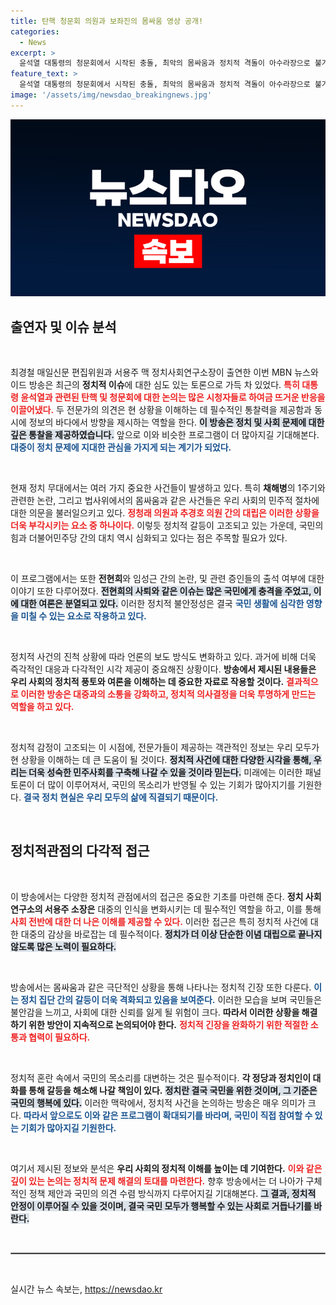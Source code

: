 ```yaml
---
title: 탄핵 청문회 의원과 보좌진의 몸싸움 영상 공개!
categories:
  - News
excerpt: >
  윤석열 대통령의 청문회에서 시작된 충돌, 최악의 몸싸움과 정치적 격돌이 아수라장으로 불거졌다! 각당의 분쟁 속에서 진실은 어디에? 최경철과 서용주의 날카로운 분석으로 상황의 이면을 파헤친다!
feature_text: >
  윤석열 대통령의 청문회에서 시작된 충돌, 최악의 몸싸움과 정치적 격돌이 아수라장으로 불거졌다! 각당의 분쟁 속에서 진실은 어디에? 최경철과 서용주의 날카로운 분석으로 상황의 이면을 파헤친다!
image: '/assets/img/newsdao_breakingnews.jpg'
---
```


<p><img src="/assets/img/newsdao_breakingnews.jpg" alt="koreaapp 속보" /></p>

<h2 data-ke-size="size26">출연자 및 이슈 분석</h2>

<p data-ke-size="size16">&nbsp;</p>

<p>최경철 매일신문 편집위원과 서용주 맥 정치사회연구소장이 출연한 이번 MBN 뉴스와이드 방송은 최근의 <b>정치적 이슈</b>에 대한 심도 있는 토론으로 가득 차 있었다. <b><span style="color: #ee2323;">특히 대통령 윤석열과 관련된 탄핵 및 청문회에 대한 논의는 많은 시청자들로 하여금 뜨거운 반응을 이끌어냈다.</span></b> 두 전문가의 의견은 현 상황을 이해하는 데 필수적인 통찰력을 제공함과 동시에 정보의 바다에서 방향을 제시하는 역할을 한다. <b><span style="background-color: #21538527;">이 방송은 정치 및 사회 문제에 대한 깊은 통찰을 제공하였습니다.</span></b> 앞으로 이와 비슷한 프로그램이 더 많아지길 기대해본다. <b><span style="color: #1a5490;">대중이 정치 문제에 지대한 관심을 가지게 되는 계기가 되었다.</span></b></p>

<p data-ke-size="size16">&nbsp;</p>

<p>현재 정치 무대에서는 여러 가지 중요한 사건들이 발생하고 있다. 특히 <b>채해병</b>의 1주기와 관련한 논란, 그리고 법사위에서의 몸싸움과 같은 사건들은 우리 사회의 민주적 절차에 대한 의문을 불러일으키고 있다. <b><span style="color: #ee2323;">정청래 의원과 추경호 의원 간의 대립은 이러한 상황을 더욱 부각시키는 요소 중 하나이다.</span></b> 이렇듯 정치적 갈등이 고조되고 있는 가운데, 국민의힘과 더불어민주당 간의 대치 역시 심화되고 있다는 점은 주목할 필요가 있다.</p>

<p data-ke-size="size16">&nbsp;</p>

<p>이 프로그램에서는 또한 <b>전현희</b>와 임성근 간의 논란, 및 관련 증인들의 출석 여부에 대한 이야기 또한 다루어졌다. <b><span style="background-color: #21538527;">전현희의 사퇴와 같은 이슈는 많은 국민에게 충격을 주었고, 이에 대한 여론은 분열되고 있다.</span></b> 이러한 정치적 불안정성은 결국 <b><span style="color: #1a5490;">국민 생활에 심각한 영향을 미칠 수 있는 요소로 작용하고 있다.</span></b></p>

<p data-ke-size="size16">&nbsp;</p>

<p>정치적 사건의 진척 상황에 따라 언론의 보도 방식도 변화하고 있다. 과거에 비해 더욱 즉각적인 대응과 다각적인 시각 제공이 중요해진 상황이다. <b>방송에서 제시된 내용들은 우리 사회의 정치적 풍토와 여론을 이해하는 데 중요한 자료로 작용할 것이다.</b> <b><span style="color: #ee2323;">결과적으로 이러한 방송은 대중과의 소통을 강화하고, 정치적 의사결정을 더욱 투명하게 만드는 역할을 하고 있다.</span></b></p>

<p data-ke-size="size16">&nbsp;</p>

<p>정치적 감정이 고조되는 이 시점에, 전문가들이 제공하는 객관적인 정보는 우리 모두가 현 상황을 이해하는 데 큰 도움이 될 것이다. <b><span style="background-color: #21538527;">정치적 사건에 대한 다양한 시각을 통해, 우리는 더욱 성숙한 민주사회를 구축해 나갈 수 있을 것이라 믿는다.</span></b> 미래에는 이러한 패널 토론이 더 많이 이루어져서, 국민의 목소리가 반영될 수 있는 기회가 많아지기를 기원한다. <b><span style="color: #1a5490;">결국 정치 현실은 우리 모두의 삶에 직결되기 때문이다.</span></b></p>

<p data-ke-size="size16">&nbsp;</p>

<h2 data-ke-size="size26">정치적관점의 다각적 접근</h2>

<p data-ke-size="size16">&nbsp;</p>

<p>이 방송에서는 다양한 정치적 관점에서의 접근은 중요한 기초를 마련해 준다. <b>정치 사회 연구소의 서용주 소장은</b> 대중의 인식을 변화시키는 데 필수적인 역할을 하고, 이를 통해 <b><span style="color: #ee2323;">사회 전반에 대한 더 나은 이해를 제공할 수 있다.</span></b> 이러한 접근은 특히 정치적 사건에 대한 대중의 감상을 바로잡는 데 필수적이다. <b><span style="background-color: #21538527;">정치가 더 이상 단순한 이념 대립으로 끝나지 않도록 많은 노력이 필요하다.</span></b></p>

<p data-ke-size="size16">&nbsp;</p>

<p>방송에서는 몸싸움과 같은 극단적인 상황을 통해 나타나는 정치적 긴장 또한 다룬다. <b><span style="color: #1a5490;">이는 정치 집단 간의 갈등이 더욱 격화되고 있음을 보여준다.</span></b> 이러한 모습을 보며 국민들은 불안감을 느끼고, 사회에 대한 신뢰를 잃게 될 위험이 크다. <b>따라서 이러한 상황을 해결하기 위한 방안이 지속적으로 논의되어야 한다.</b> <b><span style="color: #ee2323;">정치적 긴장을 완화하기 위한 적절한 소통과 협력이 필요하다.</span></b></p>

<p data-ke-size="size16">&nbsp;</p>

<p>정치적 혼란 속에서 국민의 목소리를 대변하는 것은 필수적이다. <b>각 정당과 정치인이 대화를 통해 갈등을 해소해 나갈 책임이 있다.</b> <b><span style="background-color: #21538527;">정치란 결국 국민을 위한 것이며, 그 기준은 국민의 행복에 있다.</span></b> 이러한 맥락에서, 정치적 사건을 논의하는 방송은 매우 의미가 크다. <b><span style="color: #1a5490;">따라서 앞으로도 이와 같은 프로그램이 확대되기를 바라며, 국민이 직접 참여할 수 있는 기회가 많아지길 기원한다.</span></b></p>

<p data-ke-size="size16">&nbsp;</p>

<p>여기서 제시된 정보와 분석은 <b>우리 사회의 정치적 이해를 높이는 데 기여한다.</b> <b><span style="color: #ee2323;">이와 같은 깊이 있는 논의는 정치적 문제 해결의 토대를 마련한다.</span></b> 향후 방송에서는 더 나아가 구체적인 정책 제안과 국민의 의견 수렴 방식까지 다루어지길 기대해본다. <b><span style="background-color: #21538527;">그 결과, 정치적 안정이 이루어질 수 있을 것이며, 결국 국민 모두가 행복할 수 있는 사회로 거듭나기를 바란다.</span></b></p>

<p data-ke-size="size16">&nbsp;</p>

<hr style="border-style: solid; border-width: 1px; border-color: #999;" />

<p data-ke-size="size16">&nbsp;</p>
실시간 뉴스 속보는, <a href="https://newsdao.kr" rel="dofollow">https://newsdao.kr</a>



